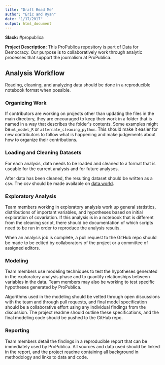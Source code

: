 ```yaml
---
title: "Draft Read Me"
author: "Eric and Ryan"
date: "1/17/2017"
output: html_document
---
```


**Slack:** #propublica

**Project Description:** This ProPublica repository is part of Data for Democracy. Our purpose is to collaboratively work through analytic processes that support the journalism at ProPublica. 

## Analysis Workflow

Reading, cleaning, and analyzing data should be done in a reproducible notebook format when possible. 

### Organizing Work 

If contributors are working on projects other than updating the files in the main directory, they are encouraged to keep their work in a folder that is named in a way that describes the folder's contents. Some examples might be `ml_model_R` or `alternate_cleaning_python`. This should make it easier for new contributors to follow what is happening and make judgements about how to organize their contributions.  

### Loading and Cleaning Datasets
For each analysis, data needs to be loaded and cleaned to a format that is useable for the current analysis and for future analyses.

After data has been cleaned, the resulting dataset should be written as a csv. The csv should be made available on [data.world](https://data.world/data4democracy/house-expenditures). 

### Exploratory Analysis
Team members working in exploratory analysis work up general statistics, distributions of important variables, and hypotheses based on initial exploration of covariation. If this analysis is in a notebook that is different from the cleaning script, there should be documentation of which scripts need to be run in order to reproduce the analysis results. 

When an analysis job is complete, a pull request to the GitHub repo should be made to be edited by collaborators of the project or a committee of assigned editors.

### Modeling
Team members use modeling techniques to test the hypotheses generated in the exploratory analysis phase and to quantify relationships between variables in the data. Team members may also be working to test specific hypotheses generated by ProPublica.

Algorithms used in the modeling should be vetted through open discussions with the team and through pull requests, and final model specification should be a collaborative effort using any individual findings from the discussion. The project readme should outline these specifications, and the final modeling code should be pushed to the GitHub repo.

### Reporting
Team members detail the findings in a reproducible report that can be immediately used by ProPublica. All sources and data used should be linked in the report, and the project readme containing all background in methodology and links to data and code.
